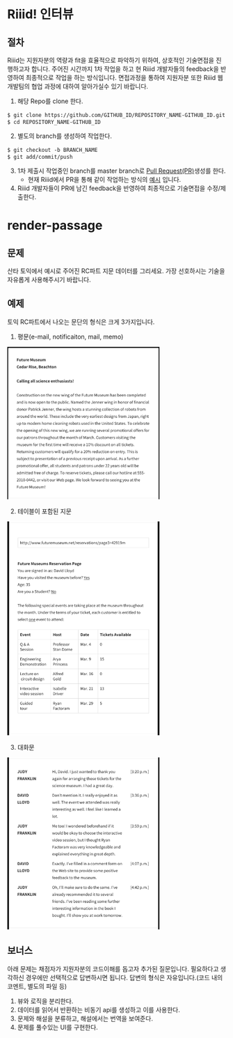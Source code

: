 # Riiid! 인터뷰

## 절차
Riiid는 지원자분의 역량과 fit을 효율적으로 파악하기 위하여, 상호적인 기술면접을 진행하고자 합니다.
주어진 시간까지 1차 작업을 하고 현 Riiid 개발자들의 feedback을 반영하여 최종적으로 작업을 하는 방식입니다.
면접과정을 통하여 지원자분 또한 Riiid 웹개발팀의 협업 과정에 대하여 알아가실수 있기 바랍니다.

1. 해당 Repo를 clone 한다.
```
$ git clone https://github.com/GITHUB_ID/REPOSITORY_NAME-GITHUB_ID.git
$ cd REPOSITORY_NAME-GITHUB_ID
```

2. 별도의 branch를 생성하여 작업한다.
```
$ git checkout -b BRANCH_NAME
$ git add/commit/push 
```

3. 1차 제출시 작업중인 branch를 master branch로 [Pull Request(PR)](https://help.github.com/articles/about-pull-requests/)생성를 한다. 
    - 현재 Riiid에서 PR을 통해 같이 작업하는 방식의 [예시](https://apply.riiid.app/677) 입니다.
4. Riiid 개발자들이 PR에 남긴 feedback을 반영하여 최종적으로 기술면접을 수정/제출한다.

# render-passage

## 문제

산타 토익에서 예시로 주어진 RC파트 지문 데이터를 그리세요. 가장 선호하시는 기술을 자유롭게 사용해주시기 바랍니다.

## 예제

토익 RC파트에서 나오는 문단의 형식은 크게 3가지입니다.
1. 평문(e-mail, notificaiton, mail, memo) <br />
  <img width="350" alt="exmaple_normal_passage" src="./images/normal_passage.png">

2. 테이블이 포함된 지문 <br />
  <img width="350" alt="exmaple_table_passage" src="./images/table_passage.png">

3. 대화문 <br />
  <img width="350" alt="exmaple_dialog_passage" src="./images/dialog_passage.png">


## 보너스
아래 문제는 채점자가 지원자분의 코드이해를 돕고자 추가된 질문입니다. 필요하다고 생각하신 경우에만 선택적으로 답변하시면 됩니다.
답변의 형식은 자유입니다.(코드 내의 코멘트, 별도의 파일 등)

1. 뷰와 로직을 분리한다.
2. 데이터를 읽어서 반환하는 비동기 api를 생성하고 이를 사용한다.
3. 문제와 해설을 분류하고, 해설에서는 번역을 보여준다.
4. 문제를 풀수있는 UI를 구현한다.
